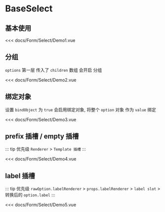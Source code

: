 # BaseSelect

## 基本使用

<Demo1></Demo1>

<<< docs/Form/Select/Demo1.vue

## 分组

`options` 第一层 传入了 `children` 数组 会开启 分组

<Demo2></Demo2>

<<< docs/Form/Select/Demo2.vue

## 绑定对象

设置 `bindObject` 为 `true` 会启用绑定对象, 将整个 `option` 对象 作为 `value` 绑定

<Demo3></Demo3>

<<< docs/Form/Select/Demo3.vue

## prefix 插槽 / empty 插槽

::: tip 优先级
`Renderer` > `Template 插槽`
:::

<Demo4></Demo4>

<<< docs/Form/Select/Demo4.vue

## label 插槽

::: tip 优先级
`rawOption.labelRenderer` > `props.labelRenderer` > `label slot` > 转换后的 `option.label`
:::

<Demo5></Demo5>

<<< docs/Form/Select/Demo5.vue

<script setup>
import Demo1 from 'docs/Form/Select/Demo1.vue'
import Demo2 from 'docs/Form/Select/Demo2.vue'
import Demo3 from 'docs/Form/Select/Demo3.vue'
import Demo4 from 'docs/Form/Select/Demo4.vue'
import Demo5 from 'docs/Form/Select/Demo5.vue'
</script>